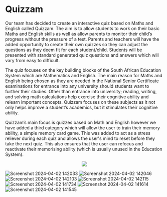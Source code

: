 # Quizzam
Our team has decided to create an interactive quiz based on Maths and English called Quizzam. The aim is to allow students to work on their basic Maths and English skills as well as allow parents to monitor their child’s progress without the pressure of a test. Parents and teachers will have the added opportunity to create their own quizzes so they can adjust the questions as they deem fit for each student/child. Students will be presented with standard generated quiz questions and answers which will vary from easy to difficult.

The quiz focuses on the key building blocks of the South African Education System which are Mathematics and English. The main reason for Maths and English being chosen as they are needed in the National Senior Certificate examinations for entrance into any university should students want to further their studies. Other than entrance into university; reading, writing, and solving math calculations help exercise their cognitive ability and relearn important concepts. Quizzam focuses on these subjects as it not only helps improve a student’s academics, but it stimulates their cognitive ability.

Quizzam’s main focus is quizzes based on Math and English however we have added a third category which will allow the user to train their memory ability, a simple memory card game. This was added to act as a stress reliever during each quiz and allows the user's mind to reset before they take the next quiz. This also ensures that the user can refocus and reactivate their memorising ability (which is usually unused in the Education System).

<p align="center" width="100%">
    <img src="https://github.com/dylan-govender/Quizzam/assets/134143760/84b00759-b415-4303-9f29-92e08083e065"> 
</p>

		
![Screenshot 2024-04-02 142033](https://github.com/dylan-govender/Quizzam/assets/134143760/5c5ea72d-ff0a-4b29-9e0b-abdf02c8e1e8)
![Screenshot 2024-04-02 142046](https://github.com/dylan-govender/Quizzam/assets/134143760/c671700b-b70a-481c-add2-aad9bc3d128d)
![Screenshot 2024-04-02 142103](https://github.com/dylan-govender/Quizzam/assets/134143760/9dfea7ad-086c-4a02-ac53-14dfa207b7d2)
![Screenshot 2024-04-02 142115](https://github.com/dylan-govender/Quizzam/assets/134143760/e8769dba-72da-42e3-8d21-f765bec7c76c)
![Screenshot 2024-04-02 141734](https://github.com/dylan-govender/Quizzam/assets/134143760/97b41ca4-90bf-4530-add9-75247439354f)
![Screenshot 2024-04-02 141614](https://github.com/dylan-govender/Quizzam/assets/134143760/96e554f9-b24a-4159-9fe4-0a2682de4bd2)
![Screenshot 2024-04-02 141545](https://github.com/dylan-govender/Quizzam/assets/134143760/6880eed9-b34c-421c-8474-f4653c2df291)

